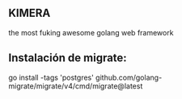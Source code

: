 ## KIMERA
the most fuking awesome golang web framework
## Instalación de migrate:
go install -tags 'postgres' github.com/golang-migrate/migrate/v4/cmd/migrate@latest
